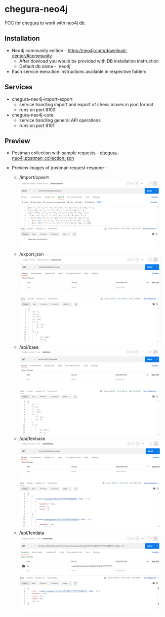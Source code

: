 # chegura-neo4j
POC for [chegura](https://github.com/Scorpibear/chegura) to work with neo4j db.

## Installation
 * Neo4j community edition - https://neo4j.com/download-center/#community
   * After dowload you would be provided with DB installation instruction
   * Default db name - 'neo4j'
 * Each service execution instructions available in respective folders

## Services
 * chegura-neo4j-import-export
   * service handling import and export of chess moves in json format
   * runs on port 8100
 * chegura-neo4j-core
   * service handling general API operations
   * runs on port 8101

## Preview
 * Postman collection with sample requests - [chegura-neo4j.postman_collection.json](chegura-neo4j.postman_collection.json)
 * Preview images of postman request-respone - 

   * /import/upsert
    ![preview_import_upsert.png](preview_import_upsert.png)
   * /export.json
   ![preview_export_json.png](preview_export_json.png)
   * /api/base
   ![preview_api_base.png](preview_api_base.png)
   * /api/fenbase
   ![preview_api_fenbase.png](preview_api_fenbase.png)
   * /api/fendata
   ![preview_api_fendata.png](preview_api_fendata.png)

